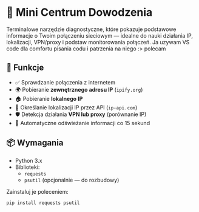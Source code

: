 # 📡 Mini Centrum Dowodzenia 

Terminalowe narzędzie diagnostyczne, które pokazuje podstawowe informacje o Twoim połączeniu sieciowym — idealne do nauki działania IP, lokalizacji, VPN/proxy i podstaw monitorowania połączeń. Ja uzywam VS code dla comfortu pisania codu i patrzenia na niego :> polecam

## 🔧 Funkcje

- ✅ Sprawdzanie połączenia z internetem
- 🌍 Pobieranie **zewnętrznego adresu IP** (`ipify.org`)
- 🏠 Pobieranie **lokalnego IP**
- 📍 Określanie lokalizacji IP przez API (`ip-api.com`)
- 🛡️ Detekcja działania **VPN lub proxy** (porównanie IP)
- 🔁 Automatyczne odświeżanie informacji co 15 sekund

## 📦 Wymagania

- Python 3.x
- Biblioteki:
  - `requests`
  - `psutil` (opcjonalnie — do rozbudowy)

Zainstaluj je poleceniem:
```bash
pip install requests psutil
